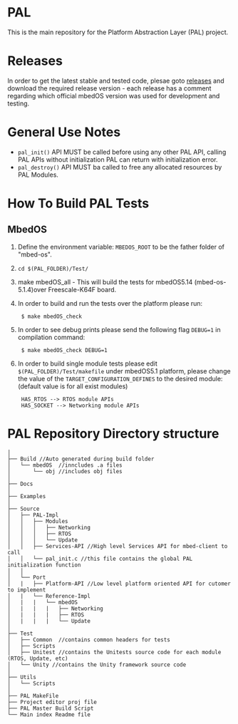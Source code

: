 # PAL
This is the main repository for the Platform Abstraction Layer (PAL) project.

# Releases

In order to get the latest stable and tested code, plesae goto [releases](https://github.com/ARMmbed/mbed-client-pal/releases)
and download the required release version - each release has a comment regarding which official mbedOS version was used for 
development and testing.


# General Use Notes

* `pal_init()` API MUST be called before using any other PAL API, calling PAL APIs without 
  initialization PAL can return with initialization error.
* `pal_destroy()` API MUST ba called to free any allocated resources by PAL Modules.


# How To Build PAL Tests
## MbedOS

1. Define the environment variable: `MBEDOS_ROOT` to be the father folder of "mbed-os".
2. `cd $(PAL_FOLDER)/Test/`
3. make mbedOS_all - This will build the tests for mbedOS5.14 (mbed-os-5.1.4)over Freescale-K64F board.
4. In order to build and run the tests over the platform please run: 

		$ make mbedOS_check

5. In order to see debug prints please send the following flag `DEBUG=1` in compilation command: 

		$ make mbedOS_check DEBUG=1

6. In order to build single module tests please edit `$(PAL_FOLDER)/Test/makefile`
   under mbedOS5.1 platform, please change the value of the `TARGET_CONFIGURATION_DEFINES` to the 
   desired module: (default value is for all exist modules)

		HAS_RTOS --> RTOS module APIs
		HAS_SOCKET --> Networking module APIs
		


# PAL Repository Directory structure
```
│
├── Build //Auto generated during build folder
│   └── mbedOS  //inncludes .a files
│       └── obj //includes obj files
│
├── Docs
│
├── Examples
│
├── Source
│   ├── PAL-Impl
│   │   ├── Modules
│   │   │   ├── Networking
│   │   │   ├── RTOS
│   │   │   └── Update
│   │   ├── Services-API //High level Services API for mbed-client to call
│   │   └── pal_init.c //this file contains the global PAL initialization function
│   │
│   └── Port
│   |   ├── Platform-API //Low level platform oriented API for cutomer to implement
│   |   └── Reference-Impl
│   |   |   └── mbedOS
│   |   |   |	├── Networking
│   |   |   |	├── RTOS
│   |   |   |  	└── Update
│
├── Test
│   ├── Common  //contains common headers for tests
│   ├── Scripts
│   ├── Unitest //contains the Unitests source code for each module (RTOS, Update, etc)
│   └── Unity //contains the Unity framework source code
│
├── Utils
│   └── Scripts
│
├── PAL MakeFile
├── Project editor proj file
├── PAL Master Build Script
└── Main index Readme file

```


